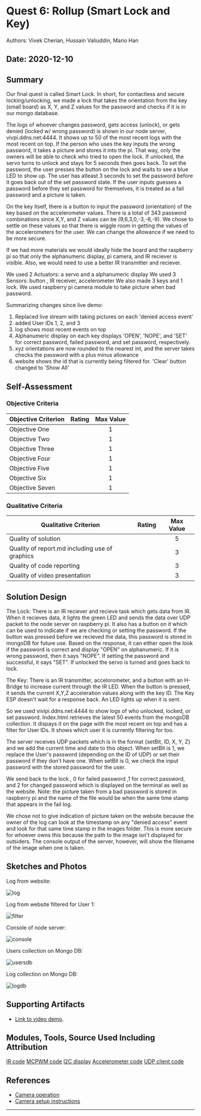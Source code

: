 # Quest 6: Rollup (Smart Lock and Key)
Authors: Vivek Cherian, Hussain Valiuddin, Mario Han

Date: 2020-12-10
-----

## Summary

Our final quest is called Smart Lock. In short, for contactless and secure locking/unlocking, we made a lock that takes the orientation from the key (small board) as X, Y, and Z values for the password and checks if it is in our mongo database. 

The logs of whoever changes password, gets access (unlock), or gets denied (locked w/ wrong password) is shown in our node server, vivpi.ddns.net:4444. It shows up to 50 of the most recent logs with the most recent on top. If the person who uses the key inputs the wrong password, it takes a picture and stores it into the pi. That way, only the owners will be able to check who tried to open the lock. If unlocked, the servo turns to unlock and stays for 5 seconds then goes back.
To set the password, the user presses the button on the lock and waits to see a blue LED to show up. The user has atleast 3 seconds to set the password before it goes back out of the set password state.
If the user inputs guesses a password before they set password for themselves, it is treated as a fail password and a picture is taken.

On the key itself, there is a button to input the password (orientation) of the key based on the accelerometer values. There is a total of 343 password combinations since X,Y, and Z values can be (9,6,3,0,-3,-6,-9). We chose to settle on these values so that there is wiggle room in getting the values of the accelerometers for the user.
We can change the allowance if we need to be more secure.

If we had more materials we would ideally hide the board and the raspberry pi so that only the alphanumeric display, pi camera, and IR reciever is visible. Also, we would need to use a better IR transmitter and reciever.

We used 2 Actuators: a servo and a alphanumeric display
We used 3 Sensors: button , IR receiver, accelerometer
We also made 3 keys and 1 lock.
We used raspberry pi camera module to take picture when bad password.

Summarizing changes since live demo:
1. Replaced live stream with taking pictures on each 'denied access event'
2. added User IDs 1, 2, and 3
3. log shows most recent events on top
4. Alphanumeric display on each key displays 'OPEN', 'NOPE', and 'SET' for correct password, failed password, and set password, respectively.
5. xyz orientations are now rounded to the nearest int, and the server takes checks the password with a plus minus allowance 
6. website shows the id that is currently being filtered for. 'Clear' button changed to 'Show All'

## Self-Assessment

### Objective Criteria

| Objective Criterion | Rating | Max Value  | 
|---------------------------------------------|:-----------:|:---------:|
| Objective One |  |  1     | 
| Objective Two |  |  1     | 
| Objective Three |  |  1     | 
| Objective Four |  |  1     | 
| Objective Five |  |  1     | 
| Objective Six |  |  1     | 
| Objective Seven |  |  1     | 


### Qualitative Criteria

| Qualitative Criterion | Rating | Max Value  | 
|---------------------------------------------|:-----------:|:---------:|
| Quality of solution |  |  5     | 
| Quality of report.md including use of graphics |  |  3     | 
| Quality of code reporting |  |  3     | 
| Quality of video presentation |  |  3     | 


## Solution Design

The Lock: There is an IR reciever and recieve task which gets data from IR. When it recieves data, it lights the green LED and sends the data over UDP packet to the node server on raspberry pi. It also has a button on it which can be used to indicate if we are checking or setting the password. If the button was pressed before we recieved the data, this password is stored in mongoDB for future use. Based on the response, it can either open the look if the password is correct and display "OPEN" on alphanumeric. If it is wrong password, then it says "NOPE". If setting the password and successful, it says "SET". If unlocked the servo is turned and goes back to lock.

The Key: There is an IR transmitter, accelorometer, and a button with an H-Bridge to increase current through the IR LED. When the button is pressed, it sends the current X,Y,Z acceleration values along with the key ID. The Key ESP doesn't wait for a response back. An LED lights up when it is sent.

So we used vivipi.ddns.net:4444 to show logs of who unlocked, locked, or set password. Index.html retrieves the latest 50 events from the mongoDB collection. It dispays it on the page with the most recent on top and has a filter for User IDs. It shows which user it is currently filtering for too. 

The server receives UDP packets which is in the format {setBit, ID, X, Y, Z} and we add the current time and date to this object. When setBit is 1, we replace the User's password (depending on the ID of UDP) or set their password if they don't have one. When setBit is 0, we check the input password with the stored password for the user. 

We send back to the lock , 0 for failed password ,1 for correct password, and 2 for changed password which is displayed on the terminal as well as the website.
Note: the picture taken from a bad password is stored in raspberry pi and the name of the file would be when the same time stamp that appears in the fail log.

We chose not to give indication of picture taken on the website because the owner of the log can look at the timestamp on any "denied access" event and look for that same time stamp in the images folder. This is more secure for whoever owns this because the path to the image isn't displayed for outsiders. The console output of the server, however, will show the filename of the image when one is taken.

## Sketches and Photos
Log from website:

![log](images/log.png)

Log from website filtered for User 1:

![filter](images/filter.png)

Console of node server:

![console](images/console.png)

Users collection on Mongo DB:

![usersdb](images/usersdb.png)

Log collection on Mongo DB:

![logdb](images/logdb.png)




## Supporting Artifacts
- [Link to video demo](https://drive.google.com/file/d/1vP-z7Dfg-Y_co0Ezb22PUyRCTN5icdHv/view?usp=sharing).


## Modules, Tools, Source Used Including Attribution
[IR code](https://github.com/BU-EC444/code-examples/tree/master/traffic-light-ir-example)
[MCPWM code](https://github.com/espressif/esp-idf/tree/master/examples/peripherals/mcpwm/mcpwm_servo_control)
[I2C display](https://github.com/BU-EC444/code-examples/tree/master/i2c-display)
[Accelerometer code](https://github.com/BU-EC444/code-examples/tree/master/i2c-accel)
[UDP client code](https://github.com/espressif/esp-idf/tree/master/examples/protocols/sockets/udp_client)


## References
- [Camera operation](https://www.raspberrypi.org/documentation/raspbian/applications/camera.md)
- [Camera setup instructions](https://www.raspberrypi.org/documentation/configuration/camera.md)

-----


